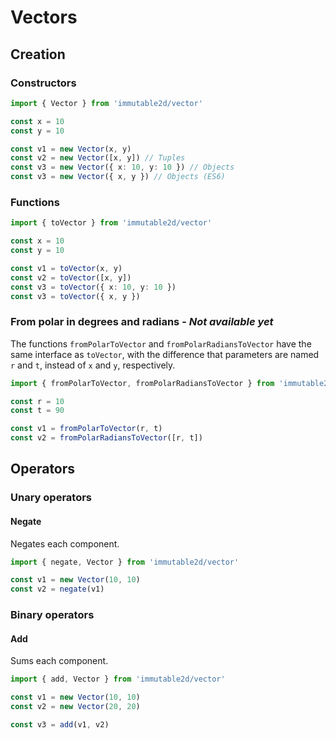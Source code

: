 # Vectors

## Creation

### Constructors

```typescript
import { Vector } from 'immutable2d/vector'

const x = 10
const y = 10

const v1 = new Vector(x, y)
const v2 = new Vector([x, y]) // Tuples
const v3 = new Vector({ x: 10, y: 10 }) // Objects
const v3 = new Vector({ x, y }) // Objects (ES6)
```

### Functions

```typescript
import { toVector } from 'immutable2d/vector'

const x = 10
const y = 10

const v1 = toVector(x, y)
const v2 = toVector([x, y])
const v3 = toVector({ x: 10, y: 10 })
const v3 = toVector({ x, y })
```

### From polar in degrees and radians - *Not available yet*

The functions `fromPolarToVector` and `fromPolarRadiansToVector` have the same interface as `toVector`, with the difference that parameters are named `r` and `t`, instead of `x` and `y`, respectively.

```typescript
import { fromPolarToVector, fromPolarRadiansToVector } from 'immutable2d/vector'

const r = 10
const t = 90

const v1 = fromPolarToVector(r, t)
const v2 = fromPolarRadiansToVector([r, t])
```

## Operators

### Unary operators

#### Negate

Negates each component.

```typescript
import { negate, Vector } from 'immutable2d/vector'

const v1 = new Vector(10, 10)
const v2 = negate(v1)
```

### Binary operators

#### Add

Sums each component.

```typescript
import { add, Vector } from 'immutable2d/vector'

const v1 = new Vector(10, 10)
const v2 = new Vector(20, 20)

const v3 = add(v1, v2)
```